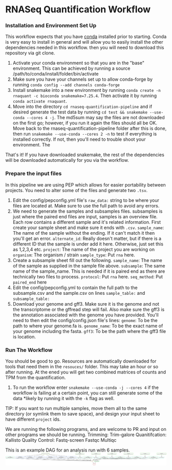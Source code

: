 # RNASeq Quantification Workflow
### Installation and Environment Set Up
This workflow expects that you have [conda](https://docs.conda.io/en/latest/miniconda.html) installed prior to starting. Conda is very easy to install in general and will allow you to easily install the other dependencies needed in this workflow. then you will need to download this repository via git clone.

1. Activate your conda environment so that you are in the "base" environment. This can be achieved by running a source /path/to/conda/install/folder/bin/activate
2. Make sure you have your channels set up to allow conda-forge by running `conda config --add channels conda-forge`
3. Install snakemake into a new environment by running `conda create -n rnaquant -c bioconda snakemake=7.25.4`. Then activate it by running `conda activate rnaquant`.
4. Move into the directory `cd rnaseq-quantification-pipeline` and if desired generate the test data by running `cd test && snakemake --use-conda --cores 4 -j`. The md5sum may say the files are not downloaded on the first go; however, if you run it again the files should all be OK. Move back to the rnaseq-quantification-pipeline folder after this is done, then run `snakemake --use-conda --cores 2 -n` to test if everything is installed correctly. If not, then you'll need to trouble shoot your environment. The

That's it! If you have downloaded snakemake, the rest of the dependencies will be downloaded automatically for you via the workflow.

### Prepare the input files
In this pipeline we are using PEP which allows for easier portability between projects. You need to alter some of the files and generate two `.tsv`.

1. Edit the config/pepconfig.yml file's `raw_data:` string to be where your files are located at. Make sure to use the full path to avoid any errors.
2. We need to generate the samples and subsamples files. subsamples is just where the paired end files are input, samples is an overview file. Each row contains a different sample and it's related information. First create your sample sheet and make sure it ends with `.csv`. 
`sample_name`: The name of the sample without the ending. If it can't match it then you'll get an error.
`alternate_id`: Really doesn't matter, but if there is a different ID that the sample is under add it here. Otherwise, just set this as 1,2,3,4 etc.
`project`: The name of the project you are working on
`organism`: The organism / strain
`sample_type`: Put `rna` here.
3. Create a subsample sheet fill out the following.
`sample_name`: The name of the sample as supplied in the sample file above.
`subsample`: The same name of the sample_name. This is needed if it is paired end as there are technically two files to process.
`protocol`: Put `rna` here.
`seq_method`: Put `paired_end` here
4. Edit the config/pepconfig.yml to contain the full path to the subsample.csv and the sample.csv on lines `sample_table:` and `subsample_table:`
5. Download your genome and gff3. Make sure it is the genome and not the transcriptome or the gffread step will fail. Also make sure the gff3 is the annotation associated with the genome you have provided. You'll need to then edit the config/config.json file's lines:
`genome`: To be the path to where your genome.fa is.
`genome_name`: To be the exact name of your genome including the fasta.
`gff3`: To be the path where the gff3 file is location.

### Run The Workflow
You should be good to go. Resources are automatically downloaded for tools that need them in the `resouces/` folder. This may take an hour or so after running. At the ened you will get two combined matrices of counts and TPM from the quantification.
1. To run the workflow enter `snakemake --use-conda -j --cores 4` if the workflow is failing at a certain point, you can still generate some of the data *likely by running it with the `-k` flag as well.

TIP: If you want to run multiple samples, move them all to the same directory (or symlink them to save space), and design your input sheet to have different `project` ids. 


We are running the following programs, and are welcome to PR and input on other programs we should be running. 
Trimming: Trim-galore
Quanitifcation: Kallisto
Quality Control: 
    Fastq-screen
    Fastqc
    Multiqc

This is an example DAG for an analysis run with 6 samples.
![Workflow DAG](/images/dag.svg)
